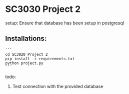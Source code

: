 # SC3030 Project 2
 setup:
    Ensure that database has been setup in postgresql

## Installations:
    ```
    cd SC3020 Project 2 
    pip install -r requirements.txt
    python project.py
    ```


 todo:
 1. Test connection with the provided database

